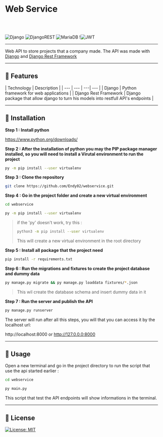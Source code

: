# Web Service

<br>
<br>

![Django](https://img.shields.io/badge/django-%23092E20.svg?style=for-the-badge&logo=django&logoColor=white) ![DjangoREST](https://img.shields.io/badge/DJANGO-REST-ff1709?style=for-the-badge&logo=django&logoColor=white&color=ff1709&labelColor=gray) ![MariaDB](https://img.shields.io/badge/MariaDB-003545?style=for-the-badge&logo=mariadb&logoColor=white) !![JWT](https://img.shields.io/badge/JWT-black?style=for-the-badge&logo=JSON%20web%20tokens)

---

Web API to store projects that a company made. The API was made with  [Django](https://docs.djangoproject.com/en/4.1/) and [Django Rest Framework](https://www.django-rest-framework.org/)

---


## :palm_tree: Features

| Technology | Description |
| --- | --- | ---| --- |
| Django | Python framework for web applications |
| Django Rest Framework | Django package that allow django to turn his models into restfull API's endpoints |


---

## :star2: Installation

<b>Step 1 : Install python</b>

https://www.python.org/downloads/

<b>Step 2 : After the installation of python you may the PIP package manager installed, so you will need to install a Virutal environment to run the project</b>

```bash
py -m pip install --user virtualenv
```

<b>Step 3 : Clone the repository</b>

```bash
git clone https://github.com/Endy02/webservice.git
```

<b>Step 4 : Go in the project folder and create a new virtual environment</b>

```bash
cd webservice
```

```bash
py -m pip install --user virtualenv
```

> if the 'py' doesn't work, try this :
>
> ```bash
> python3 -m pip install --user virtualenv
> ```
> This will create a new virtual environment in the root directory

<b>Step 5 : Install all package that the project need</b>

```bash
pip install -r requirements.txt
```

<b>Step 6 : Run the migrations and fixtures to create the project database and dummy data</b>

```bash
py manage.py migrate && py manage.py loaddata fixtures/*.json
```
> This wil create the database schema and insert dummy data in it

<b>Step 7 : Run the server and publish the API</b>

```bash
py manage.py runserver
```

The server will run after all this steps, you will that you can access it by the localhost url:

http://localhost:8000
or
http://127.0.0.0:8000

---

## :bookmark_tabs: Usage

Open a new terminal and go in the project directory to run the script that use the api started earlier :

```bash
cd webservice
```

```bash
py main.py
```
This script that test the API endpoints will show informations in the terminal.

---

## :pencil: License

[![License: MIT](https://img.shields.io/badge/License-MIT-yellow.svg)](https://opensource.org/licenses/MIT)


